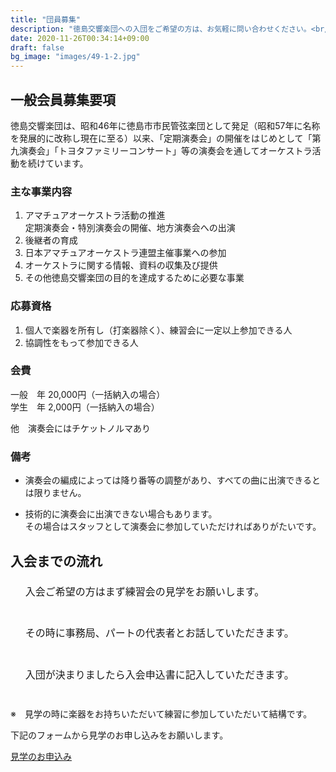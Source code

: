 ```yaml
---
title: "団員募集"
description: "徳島交響楽団への入団をご希望の方は、お気軽に問い合わせください。<br/>あなたの参加をお待ちしております"
date: 2020-11-26T00:34:14+09:00
draft: false
bg_image: "images/49-1-2.jpg"
---
```


## 一般会員募集要項
徳島交響楽団は、昭和46年に徳島市市民管弦楽団として発足（昭和57年に名称を発展的に改称し現在に至る）以来、「定期演奏会」の開催をはじめとして「第九演奏会」「トヨタファミリーコンサート」等の演奏会を通してオーケストラ活動を続けています。

### 主な事業内容

1. アマチュアオーケストラ活動の推進  
定期演奏会・特別演奏会の開催、地方演奏会への出演
2. 後継者の育成
3. 日本アマチュアオーケストラ連盟主催事業への参加
4. オーケストラに関する情報、資料の収集及び提供
5. その他徳島交響楽団の目的を達成するために必要な事業

### 応募資格

1. 個人で楽器を所有し（打楽器除く）、練習会に一定以上参加できる人
2. 協調性をもって参加できる人

### 会費

一般　年 20,000円（一括納入の場合）  
学生　年 2,000円（一括納入の場合）  

他　演奏会にはチケットノルマあり

### 備考　　

* 演奏会の編成によっては降り番等の調整があり、すべての曲に出演できるとは限りません。

* 技術的に演奏会に出演できない場合もあります。<br/>その場合はスタッフとして演奏会に参加していただければありがたいです。

## 入会までの流れ

<ul style="list-style-type: none;" class="experience-chart">
    <li style="margin-top: 0; margin-bottom: 0;">
        <div class="single-experience">
            <h4 style="font-weight: 400;font-size: medium;">入会ご希望の方はまず練習会の見学をお願いします。<br/><br/></h4>
        </div>
    </li>
    <li style="margin-top: 0; margin-bottom: 0;">
        <div class="single-experience">
            <h4 style="font-weight: 400;font-size: medium;">その時に事務局、パートの代表者とお話していただきます。<br/><br/></h4>
        </div>
    </li>
    <li style="margin-top: 0; margin-bottom: 0;">
        <div class="single-experience">
            <h4 style="font-weight: 400;font-size: medium;">入団が決まりましたら入会申込書に記入していただきます。<br/><br/></h4>
        </div>
    </li>
</ul>

※　見学の時に楽器をお持ちいただいて練習に参加していただいて結構です。


下記のフォームから見学のお申し込みをお願いします。

<a href="http://tso.serio.jp/joinmail/clipmail.html" target="_blank" class="btn btn-main animated fadeInUp">見学のお申込み</a>
